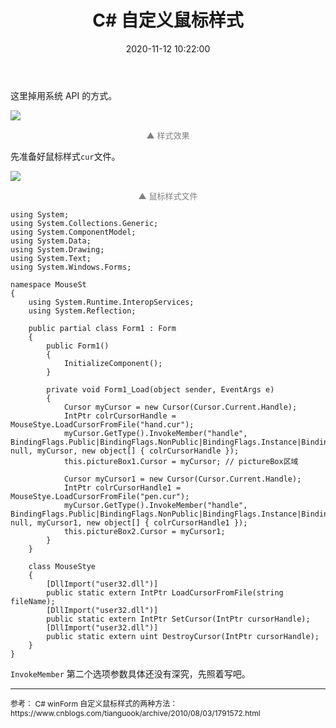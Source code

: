 ﻿---
title: C# 自定义鼠标样式
mathjax: false
date: 2020-11-12 10:22:00
tags: C#
categories: 编程爱好
---

这里掉用系统 API 的方式。

![](http://image.huvjie.com/201112N01_img01.gif)
<div style="font-size:13px;color:gray;text-align:center">▲ 样式效果</div>

<!--more-->

先准备好鼠标样式`cur`文件。

![](http://image.huvjie.com/201112N01_img01.jpg)

<div style="font-size:13px;color:gray;text-align:center">▲ 鼠标样式文件</div>

```CSharp
using System;
using System.Collections.Generic;
using System.ComponentModel;
using System.Data;
using System.Drawing;
using System.Text;
using System.Windows.Forms;

namespace MouseSt
{
    using System.Runtime.InteropServices;
    using System.Reflection;

    public partial class Form1 : Form
    {
        public Form1()
        {
            InitializeComponent();
        }

        private void Form1_Load(object sender, EventArgs e)
        {
            Cursor myCursor = new Cursor(Cursor.Current.Handle);
            IntPtr colrCursorHandle = MouseStye.LoadCursorFromFile("hand.cur");
            myCursor.GetType().InvokeMember("handle", BindingFlags.Public|BindingFlags.NonPublic|BindingFlags.Instance|BindingFlags.SetField, null, myCursor, new object[] { colrCursorHandle });
            this.pictureBox1.Cursor = myCursor; // pictureBox区域

            Cursor myCursor1 = new Cursor(Cursor.Current.Handle);
            IntPtr colrCursorHandle1 = MouseStye.LoadCursorFromFile("pen.cur");
            myCursor.GetType().InvokeMember("handle", BindingFlags.Public|BindingFlags.NonPublic|BindingFlags.Instance|BindingFlags.SetField, null, myCursor1, new object[] { colrCursorHandle1 });
            this.pictureBox2.Cursor = myCursor1;
        }
    }

    class MouseStye
    {
        [DllImport("user32.dll")]
        public static extern IntPtr LoadCursorFromFile(string fileName);
        [DllImport("user32.dll")]
        public static extern IntPtr SetCursor(IntPtr cursorHandle);
        [DllImport("user32.dll")]
        public static extern uint DestroyCursor(IntPtr cursorHandle);
    }
}
```

`InvokeMember` 第二个选项参数具体还没有深究，先照着写吧。


---

<div style="font-size:12px">
参考：  
C# winForm 自定义鼠标样式的两种方法：  
https://www.cnblogs.com/tianguook/archive/2010/08/03/1791572.html
</div>
